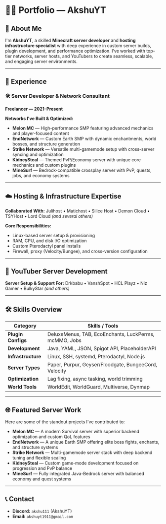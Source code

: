 # 👨‍💻 Portfolio — AkshuYT

## 🧑 About Me

I'm **AkshuYT**, a skilled **Minecraft server developer** and **hosting infrastructure specialist** with deep experience in custom server builds, plugin development, and performance optimization. I’ve worked with top-tier networks, server hosts, and YouTubers to create seamless, scalable, and engaging server environments.

---

## 💼 Experience

### 🛠️ Server Developer & Network Consultant

**Freelancer — 2021–Present**

**Networks I've Built & Optimized:**

* **Melon MC** — High-performance SMP featuring advanced mechanics and player-focused content
* **EndNetwork** — Custom Earth SMP with dynamic enchantments, world bosses, and structure generation
* **Strike Network** — Versatile multi-gamemode setup with cross-server syncing and optimization
* **KidneySteal** — Themed PvP/Economy server with unique core mechanics and custom plugins
* **MineSurf** — Bedrock-compatible crossplay server with PvP, quests, jobs, and economy systems

---

## ☁️ Hosting & Infrastructure Expertise

**Collaborated With:**
Julihost • Matichost • Silice Host • Demon Cloud • TSYHost • Lord Cloud
*(and several others)*

**Core Responsibilities:**

* Linux-based server setup & provisioning
* RAM, CPU, and disk I/O optimization
* Custom Pterodactyl panel installs
* Firewall, proxy (Velocity/Bungee), and cross-version configuration

---

## 🎥 YouTuber Server Development

**Server Setup & Support For:**
Drkbabu • VanshSpot • HCL Playz • Niz Gamer • BulkyStar
*(and others)*

---

## 🛠 Skills Overview

| Category           | Skills / Tools                                        |
| ------------------ | ----------------------------------------------------- |
| **Plugin Configs** | DeluxeMenus, TAB, EcoEnchants, LuckPerms, mcMMO, Jobs |
| **Development**    | Java, YAML, JSON, Spigot API, PlaceholderAPI          |
| **Infrastructure** | Linux, SSH, systemd, Pterodactyl, Node.js             |
| **Server Types**   | Paper, Purpur, Geyser/Floodgate, BungeeCord, Velocity |
| **Optimization**   | Lag fixing, async tasking, world trimming             |
| **World Tools**    | WorldEdit, WorldGuard, Multiverse, Dynmap             |

---

## 🌐 Featured Server Work

Here are some of the standout projects I've contributed to:

* **Melon MC** — A modern Survival server with superior backend optimization and custom QoL features
* **EndNetwork** — A unique Earth SMP offering elite boss fights, enchants, and structure systems
* **Strike Network** — Multi-gamemode server stack with deep backend tuning and flexible scaling
* **KidneySteal** — Custom game-mode development focused on progression and PvP balance
* **MineSurf** — Fully integrated Java-Bedrock server with balanced economy and quest systems

---

## 📞 Contact

* **Discord:** `akshu111` (AkshuYT)
* **Email:** `akshuyt1911@gmail.com`
